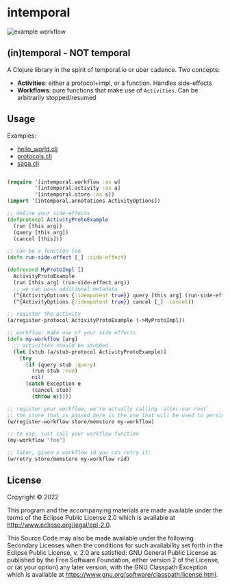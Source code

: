 # intemporal

![example workflow](https://github.com/mping/intemporal/actions/workflows/clojure.yml/badge.svg)

## (in)temporal - NOT temporal

A Clojure library in the spirit of temporal.io or uber cadence.
Two concepts:
- **Activities**: either a protocol+impl, or a function. Handles side-effects
- **Workflows**: pure functions that make use of `Activities`. Can be arbitrarily stopped/resumed 

## Usage

Examples:
- [hello_world.clj](./dev/intemporal/example/hello_world.clj)
- [protocols.clj](./dev/intemporal/example/protocol_activity.clj)
- [saga.clj](./dev/intemporal/example/saga.clj)

```clojure

(require '[intemporal.workflow :as w]
         '[intemporal.activity :as a]
         '[intemporal.store :as s])
(import '[intemporal.annotations ActivityOptions])

;; define your side-effects
(defprotocol ActivityProtoExample
  (run [this arg])
  (query [this arg])
  (cancel [this]))

;; can be a function too
(defn run-side-effect [_] :side-effect)

(defrecord MyProtoImpl []
  ActivityProtoExample
  (run [this arg] (run-side-effect arg))
  ;; we can pass additional metadata
  (^{ActivityOptions {:idempotent true}} query [this arg] (run-side-effect arg))
  (^{ActivityOptions {:idempotent true}} cancel [_] :cancel))

;; register the activity
(a/register-protocol ActivityProtoExample (->MyProtoImpl))

;; workflow: make use of your side effects
(defn my-workflow [arg]
  ;; activities should be stubbed
  (let [stub (a/stub-protocol ActivityProtoExample)]
    (try
      (if (query stub :query)
        (run stub :run)
        nil)
      (catch Exception e
        (cancel stub)
        (throw e)))))

;; register your workflow, we're actually calling `alter-var-root`
;; the store that is passed here is the one that will be used to persist/query
(w/register-workflow store/memstore my-workflow)

;; to use, just call your workflow function
(my-workflow "foo")

;; later, given a workflow id you can retry it:
(w/retry store/memstore my-workflow rid)


```

## License

Copyright © 2022

This program and the accompanying materials are made available under the
terms of the Eclipse Public License 2.0 which is available at
http://www.eclipse.org/legal/epl-2.0.

This Source Code may also be made available under the following Secondary
Licenses when the conditions for such availability set forth in the Eclipse
Public License, v. 2.0 are satisfied: GNU General Public License as published by
the Free Software Foundation, either version 2 of the License, or (at your
option) any later version, with the GNU Classpath Exception which is available
at https://www.gnu.org/software/classpath/license.html.
